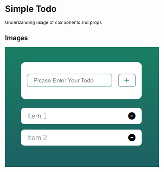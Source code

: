 # Simple Todo

Understanding usage of components and props.

## Images

![alt text](https://github.com/mehmetburakbaykal/react-todo/blob/main/src/images/react-todo.PNG)
